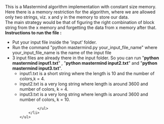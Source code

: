 <MTMarkdownOptions output='html4'>
    This is a Mastermind algorithm implementation with constant size memory.
	<br/>
	Here there is a memory restriction for the algorithm, where we are allowed only two strings, viz. x and y in the memory to store our data. 
	<br/>
	The main strategy would be that of figuring the right combination of block string from the x memory and forgetting the data from x memory after that.
	<br>
	<b>Instructions to run the file : </b>
	<ul>
		<li>
			Put your input file inside the 'input' folder.
		</li>
		<li>
			Run the command "python mastermind.py your_input_file_name" where your_input_file_name is the name of the input file
		</li>	
		<li>
			3 input files are already there in the input folder. So you can run "<b>python mastermind input1.txt</b>" , "<b>python mastermind input2.txt</b>" and "<b>python mastermind input3.txt</b>". 
			<ul>
				<li> 
					input1.txt is a short string where the length is 10 and the number of colors,k = 4.
				</li>	
				<li>
					input2.txt is a very long string where length is around 3600 and number of colors, k = 4.
				</li>
				<li>
					input3.txt is a very long string where length is around 3600 and number of colors, k = 10.
				</li>

			</ul>	
		</li>	
	</ul>	
</MTMarkdownOptions>





